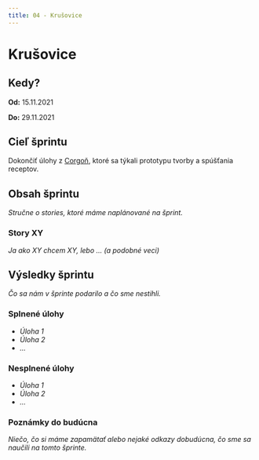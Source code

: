```yaml
---
title: 04 - Krušovice
---
```


# Krušovice

## Kedy?

**Od:** 15.11.2021

**Do:** 29.11.2021

## Cieľ šprintu

Dokončiť úlohy z [Corgoň](./03.md), ktoré sa týkali prototypu tvorby a spúšťania receptov.

## Obsah šprintu

_Stručne o stories, ktoré máme naplánované na šprint._

### Story XY

_Ja ako XY chcem XY, lebo ..._
_(a podobné veci)_

## Výsledky šprintu

_Čo sa nám v šprinte podarilo a čo sme nestihli._

### Splnené úlohy

- _Úloha 1_
- _Úloha 2_
- _..._

### Nesplnené úlohy

- _Úloha 1_
- _Úloha 2_
- _..._

### Poznámky do budúcna

_Niečo, čo si máme zapamätať alebo nejaké odkazy dobudúcna, čo sme sa naučili na tomto šprinte._
